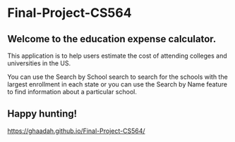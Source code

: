 # Final-Project-CS564

## Welcome to the education expense calculator.  

This application is to help users estimate the cost of attending colleges and universities in the US. 

You can use the Search by School search to search for the schools with the largest enrollment in each state or you can use the Search by Name feature to find information about a particular school. 

## Happy hunting!

https://ghaadah.github.io/Final-Project-CS564/


